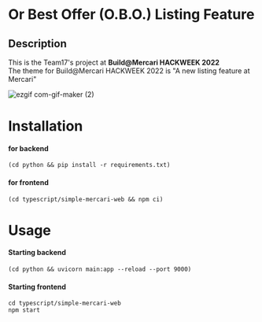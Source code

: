 # Or Best Offer (O.B.O.) Listing Feature

##  Description
This is the Team17's project at **Build@Mercari HACKWEEK 2022**<br/>
The theme for Build@Mercari HACKWEEK 2022 is "A new listing feature at Mercari"

![ezgif com-gif-maker (2)](https://user-images.githubusercontent.com/60470877/171128138-a8708846-0f1d-4810-96fb-d2abc3f0cd7f.gif)



# Installation

#### for backend
```
(cd python && pip install -r requirements.txt)
```
#### for frontend
```
(cd typescript/simple-mercari-web && npm ci)
```

# Usage

#### Starting backend
```
(cd python && uvicorn main:app --reload --port 9000)
```

#### Starting frontend
```
cd typescript/simple-mercari-web
npm start
```
